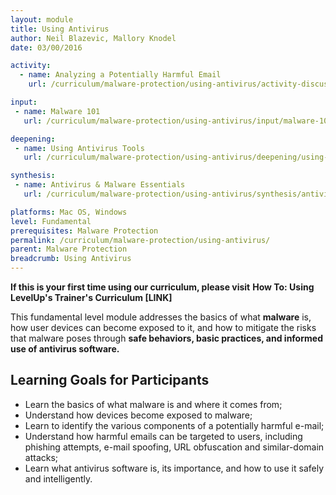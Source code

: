 ```yaml
---
layout: module
title: Using Antivirus
author: Neil Blazevic, Mallory Knodel
date: 03/00/2016

activity:
  - name: Analyzing a Potentially Harmful Email
    url: /curriculum/malware-protection/using-antivirus/activity-discussion/analyzing-potentially-harmful-email/

input:
 - name: Malware 101
   url: /curriculum/malware-protection/using-antivirus/input/malware-101/

deepening:
 - name: Using Antivirus Tools
   url: /curriculum/malware-protection/using-antivirus/deepening/using-antivirus-tools/

synthesis:
 - name: Antivirus & Malware Essentials
   url: /curriculum/malware-protection/using-antivirus/synthesis/antivirus-malware-essentials/

platforms: Mac OS, Windows
level: Fundamental
prerequisites: Malware Protection
permalink: /curriculum/malware-protection/using-antivirus/
parent: Malware Protection
breadcrumb: Using Antivirus
---
```


**If this is your first time using our curriculum, please visit** **How To: Using LevelUp's Trainer's Curriculum [LINK]**

This fundamental level module addresses the basics of what **malware** is, how user devices can become exposed to it, and how to mitigate the risks that malware poses through **safe behaviors, basic practices, and informed use of antivirus software.**

## Learning Goals for Participants ##
- Learn the basics of what malware is and where it comes from;
- Understand how devices become exposed to malware;
- Learn to identify the various components of a potentially harmful e-mail;
- Understand how harmful emails can be targeted to users, including phishing attempts, e-mail spoofing, URL obfuscation and similar-domain attacks;
- Learn what antivirus software is, its importance, and how to use it safely and intelligently.
<br><br>
